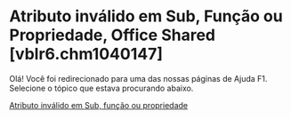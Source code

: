 
# Atributo inválido em Sub, Função ou Propriedade, Office Shared [vblr6.chm1040147]

Olá! Você foi redirecionado para uma das nossas páginas de Ajuda F1. Selecione o tópico que estava procurando abaixo.

[Atributo inválido em Sub, função ou propriedade](http://msdn.microsoft.com/library/86a5ff38-4f00-060f-5087-453758f27e68%28Office.15%29.aspx)
